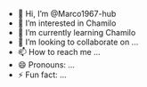 - 👋 Hi, I’m @Marco1967-hub
- 👀 I’m interested in Chamilo
- 🌱 I’m currently learning Chamilo
- 💞️ I’m looking to collaborate on ...
- 📫 How to reach me ...
- 😄 Pronouns: ...
- ⚡ Fun fact: ...

<!---
Marco1967-hub/Marco1967-hub is a ✨ special ✨ repository because its `README.md` (this file) appears on your GitHub profile.
You can click the Preview link to take a look at your changes.
--->

